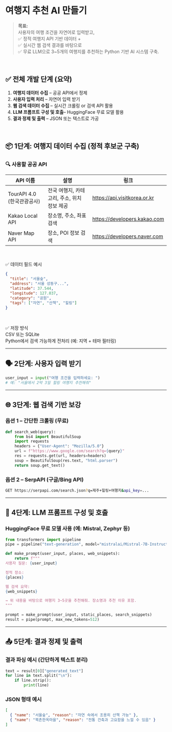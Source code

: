 # 여행지 추천 AI 만들기
> **목표:**  
사용자의 여행 조건을 자연어로 입력받고,  
✅ 정적 여행지 API 기반 데이터 +  
✅ 실시간 웹 검색 결과를 바탕으로  
✅ 무료 LLM으로 3~5개의 여행지를 추천하는 Python 기반 AI 시스템 구축.

&nbsp;

## ✅ 전체 개발 단계 (요약)
1. **여행지 데이터 수집** – 공공 API에서 정제  
2. **사용자 입력 처리** – 자연어 입력 받기  
3. **웹 검색 데이터 수집** – 실시간 크롤링 or 검색 API 활용  
4. **LLM 프롬프트 구성 및 호출**– HuggingFace 무료 모델 활용  
5. **결과 정제 및 출력** – JSON 또는 텍스트로 가공

&nbsp;

## 📦 1단계: 여행지 데이터 수집 (정적 후보군 구축)
### 🔍 사용할 공공 API

| API 이름 | 설명 | 링크 |
|----------|------|------|
| TourAPI 4.0 (한국관광공사) | 전국 여행지, 카테고리, 주소, 위치 정보 제공 | https://api.visitkorea.or.kr |
| Kakao Local API | 장소명, 주소, 좌표 검색 | https://developers.kakao.com |
| Naver Map API | 장소, POI 정보 검색 | https://developers.naver.com |

&nbsp;

✅ 데이터 필드 예시
```json
{
  "title": "서울숲",
  "address": "서울 성동구...",
  "latitude": 37.544,
  "longitude": 127.037,
  "category": "공원",
  "tags": ["자연", "산책", "힐링"]
}
```

&nbsp;

✅ 저장 방식  
CSV 또는 SQLite  
Python에서 검색 가능하게 전처리 (예: 지역 + 테마 필터링)

---

## 🗣️ 2단계: 사용자 입력 받기
```python
user_input = input("여행 조건을 입력하세요: ")
# 예: "서울에서 2박 3일 힐링 여행지 추천해줘"
```

---

## 🌐 3단계: 웹 검색 기반 보강

### 옵션 1 – 간단한 크롤링 (무료)
```python
def search_web(query):
    from bs4 import BeautifulSoup
    import requests
    headers = {"User-Agent": "Mozilla/5.0"}
    url = f"https://www.google.com/search?q={query}"
    res = requests.get(url, headers=headers)
    soup = BeautifulSoup(res.text, "html.parser")
    return soup.get_text()
```

### 옵션 2 – SerpAPI (구글/Bing API)
```bash
GET https://serpapi.com/search.json?q=제주+힐링+여행지&api_key=...
```

---

## 🧠 4단계: LLM 프롬프트 구성 및 호출

### HuggingFace 무료 모델 사용 (예: Mistral, Zephyr 등)
```python
from transformers import pipeline
pipe = pipeline("text-generation", model="mistralai/Mistral-7B-Instruct")

def make_prompt(user_input, places, web_snippets):
    return f"""
사용자 질문: {user_input}

정적 장소:
{places}

웹 검색 요약:
{web_snippets}

→ 위 내용을 바탕으로 여행지 3~5곳을 추천해줘. 장소명과 추천 이유 포함.
"""

prompt = make_prompt(user_input, static_places, search_snippets)
result = pipe(prompt, max_new_tokens=512)
```

---

## 📤 5단계: 결과 정제 및 출력

### 결과 파싱 예시 (간단하게 텍스트 분리)
```python
text = result[0]["generated_text"]
for line in text.split("\n"):
    if line.strip():
        print(line)
```

### JSON 형태 예시
```json
[
  { "name": "서울숲", "reason": "자연 속에서 조용히 산책 가능" },
  { "name": "북촌한옥마을", "reason": "전통 건축과 고요함을 느낄 수 있음" }
]
```
